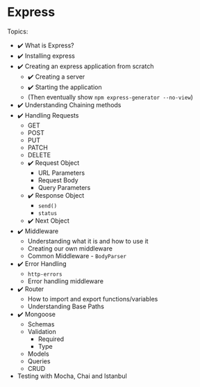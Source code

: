 # Express

Topics:

* :heavy_check_mark: What is Express?
* :heavy_check_mark: Installing express
* :heavy_check_mark: Creating an express application from scratch
  * :heavy_check_mark: Creating a server
  * :heavy_check_mark: Starting the application
  * (Then eventually show `npm express-generator --no-view`)
* :heavy_check_mark: Understanding Chaining methods
* :heavy_check_mark: Handling Requests
  * GET
  * POST
  * PUT
  * PATCH
  * DELETE
  * :heavy_check_mark: Request Object
    * URL Parameters
    * Request Body
    * Query Parameters
  * :heavy_check_mark: Response Object
    * `send()`
    * `status`
  * :heavy_check_mark: Next Object
* :heavy_check_mark: Middleware
  * Understanding what it is and how to use it
  * Creating our own middleware
  * Common Middleware - `BodyParser`
* :heavy_check_mark: Error Handling
  * `http-errors`
  * Error handling middleware
* :heavy_check_mark: Router
  * How to import and export functions/variables
  * Understanding Base Paths
* :heavy_check_mark: Mongoose
  * Schemas
  * Validation
    * Required
    * Type
  * Models
  * Queries
  * CRUD
* Testing with Mocha, Chai and Istanbul

